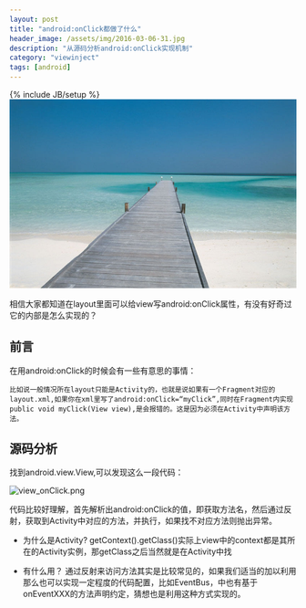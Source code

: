 ```yaml
---
layout: post
title: "android:onClick都做了什么"
header_image: /assets/img/2016-03-06-31.jpg
description: "从源码分析android:onClick实现机制"
category: "viewinject"
tags: [android]
---
```

{% include JB/setup %}
![img](/assets/img/2016-03-06-31.jpg)

相信大家都知道在layout里面可以给view写android:onClick属性，有没有好奇过它的内部是怎么实现的？  

## 前言
在用android:onClick的时候会有一些有意思的事情：
	
	比如说一般情况所在layout只能是Activity的，也就是说如果有一个Fragment对应的layout.xml,如果你在xml里写了android:onClick=“myClick”,同时在Fragment内实现public void myClick(View view),是会报错的。这是因为必须在Activity中声明该方法。
	
## 源码分析
找到android.view.View,可以发现这么一段代码：  

![view_onClick.png](/assets/view_onClick.png)
	 
代码比较好理解，首先解析出android:onClick的值，即获取方法名，然后通过反射，获取到Activity中对应的方法，并执行，如果找不对应方法则抛出异常。

* 为什么是Activity?
getContext().getClass()实际上view中的context都是其所在的Activity实例，那getClass之后当然就是在Activity中找

* 有什么用？
通过反射来访问方法其实是比较常见的，如果我们适当的加以利用那么也可以实现一定程度的代码配置，比如EventBus，中也有基于onEventXXX的方法声明约定，猜想也是利用这种方式实现的。
